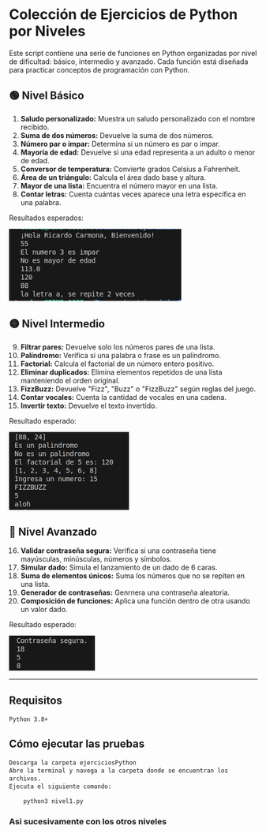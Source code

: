 # Colección de Ejercicios de Python por Niveles

Este script contiene una serie de funciones en Python organizadas por nivel de dificultad: básico, intermedio y avanzado. Cada función está diseñada para practicar conceptos de programación con Python.

## 🟢 Nivel Básico

1. **Saludo personalizado:** Muestra un saludo personalizado con el nombre recibido.
2. **Suma de dos números:** Devuelve la suma de dos números.
3. **Número par o impar:** Determina si un número es par o impar.
4. **Mayoría de edad:** Devuelve si una edad representa a un adulto o menor de edad.
5. **Conversor de temperatura:** Convierte grados Celsius a Fahrenheit.
6. **Área de un triángulo:** Calcula el área dado base y altura.
7. **Mayor de una lista:** Encuentra el número mayor en una lista.
8. **Contar letras:** Cuenta cuántas veces aparece una letra específica en una palabra.

Resultados esperados:

![alt text](img/image.png)

## 🟡 Nivel Intermedio

9. **Filtrar pares:** Devuelve solo los números pares de una lista.
10. **Palíndromo:** Verifica si una palabra o frase es un palíndromo.
11. **Factorial:** Calcula el factorial de un número entero positivo.
12. **Eliminar duplicados:** Elimina elementos repetidos de una lista manteniendo el orden original.
13. **FizzBuzz:** Devuelve "Fizz", "Buzz" o "FizzBuzz" según reglas del juego.
14. **Contar vocales:** Cuenta la cantidad de vocales en una cadena.
15. **Invertir texto:** Devuelve el texto invertido.
 
Resultado esperado:

![alt text](img/image2.png)

## 🔴 Nivel Avanzado

16. **Validar contraseña segura:** Verifica si una contraseña tiene mayúsculas, minúsculas, números y símbolos.
17. **Simular dado:** Simula el lanzamiento de un dado de 6 caras.
18. **Suma de elementos únicos:** Suma los números que no se repiten en una lista.
19. **Generador de contraseñas:** Genrnera una contraseña aleatoria.
20. **Composición de funciones:** Aplica una función dentro de otra usando un valor dado.

Resultado esperado:

![alt text](img/image3.png)


---

## Requisitos
    Python 3.8+

## Cómo ejecutar las pruebas
    Descarga la carpeta ejerciciosPython
    Abre la terminal y navega a la carpeta donde se encuentran los archivos.
    Ejecuta el siguiente comando:

```bash
    python3 nivel1.py
```
### Asi sucesivamente con los otros niveles


